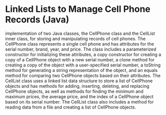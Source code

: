 # Linked Lists to Manage Cell Phone Records (Java)
implementation of two Java classes, the CellPhone class and the CellList inner class, for storing and manipulating records of cell phones. The CellPhone class represents a single cell phone and has attributes for the serial number, brand, year, and price. The class includes a parameterized constructor for initializing these attributes, a copy constructor for creating a copy of a CellPhone object with a new serial number, a clone method for creating a copy of the object with a user-specified serial number, a toString method for generating a string representation of the object, and an equals method for comparing two CellPhone objects based on their attributes. The CellList class uses a linked list data structure to store a list of CellPhone objects and has methods for adding, inserting, deleting, and replacing CellPhone objects, as well as methods for finding the minimum and maximum prices, the average price, and the index of a CellPhone object based on its serial number. The CellList class also includes a method for reading data from a file and creating a list of CellPhone objects.

